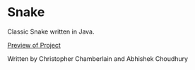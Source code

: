 # Snake
Classic Snake written in Java.

[Preview of Project](/readme/Snake.png)

Written by Christopher Chamberlain and Abhishek Choudhury
